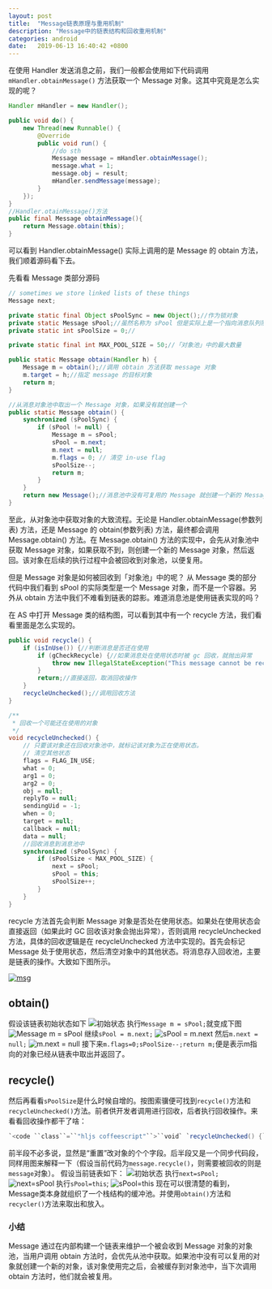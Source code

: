 ```yaml
---
layout: post
title:  "Message链表原理与重用机制"
description: "Message中的链表结构和回收重用机制"
categories: android
date:   2019-06-13 16:40:42 +0800
---
```

在使用 Handler 发送消息之前，我们一般都会使用如下代码调用 `mHandler.obtainMessage()` 方法获取一个 Message 对象。这其中究竟是怎么实现的呢？

```java
Handler mHandler = new Handler();

public void do() {
    new Thread(new Runnable() {
        @Override
        public void run() {
            //do sth
            Message message = mHandler.obtainMessage();
            message.what = 1;
            message.obj = result;
            mHandler.sendMessage(message);
        }
    });
}
//Handler.otainMessage()方法
public final Message obtainMessage(){
    return Message.obtain(this);
}
```

可以看到 Handler.obtainMessage() 实际上调用的是 Message 的 obtain 方法，我们顺着源码看下去。

先看看 Message 类部分源码

```java
// sometimes we store linked lists of these things
Message next;

private static final Object sPoolSync = new Object();//作为锁对象
private static Message sPool;//虽然名称为 sPool 但是实际上是一个指向消息队列队首的指针
private static int sPoolSize = 0;//

private static final int MAX_POOL_SIZE = 50;//「对象池」中的最大数量

public static Message obtain(Handler h) {
    Message m = obtain();//调用 obtain 方法获取 message 对象
    m.target = h;//指定 message 的目标对象
    return m;
}

//从消息对象池中取出一个 Message 对象，如果没有就创建一个
public static Message obtain() {
    synchronized (sPoolSync) {
        if (sPool != null) {
            Message m = sPool;
            sPool = m.next;
            m.next = null;
            m.flags = 0; // 清空 in-use flag
            sPoolSize--;
            return m;
        }
    }
    return new Message();//消息池中没有可复用的 Message 就创建一个新的 Message
}
```

至此，从对象池中获取对象的大致流程。无论是 Handler.obtainMessage(参数列表) 方法，还是 Message 的 obtain(参数列表) 方法，最终都会调用 Message.obtain() 方法。在 Message.obtain() 方法的实现中，会先从对象池中获取 Message 对象，如果获取不到，则创建一个新的 Message 对象，然后返回。该对象在后续的执行过程中会被回收到对象池，以便复用。

但是 Message 对象是如何被回收到「对象池」中的呢？ 从 Message 类的部分代码中我们看到 sPool 的实际类型是一个 Message 对象，而不是一个容器。另外从 obtain 方法中我们不难看到链表的踪影。难道消息池是使用链表实现的吗？

在 AS 中打开 Message 类的结构图，可以看到其中有一个 recycle 方法，我们看看里面是怎么实现的。

```java
public void recycle() {
    if (isInUse()) {//判断消息是否还在使用
        if (gCheckRecycle) {//如果消息处在使用状态时被 gc 回收，就抛出异常
            throw new IllegalStateException("This message cannot be recycled because it " + "is still in use.");
        }
        return;//直接返回，取消回收操作
    }
    recycleUnchecked();//调用回收方法
}

/**
 * 回收一个可能还在使用的对象
 */
void recycleUnchecked() {
    // 只要该对象还在回收对象池中，就标记该对象为正在使用状态。
    // 清空其他状态
    flags = FLAG_IN_USE;
    what = 0;
    arg1 = 0;
    arg2 = 0;
    obj = null;
    replyTo = null;
    sendingUid = -1;
    when = 0;
    target = null;
    callback = null;
    data = null;
	//回收消息到消息池中
    synchronized (sPoolSync) {
        if (sPoolSize < MAX_POOL_SIZE) {
            next = sPool;
            sPool = this;
            sPoolSize++;
        }
    }
}
```

recycle 方法首先会判断 Message 对象是否处在使用状态。如果处在使用状态会直接返回（如果此时 GC 回收该对象会抛出异常），否则调用 recycleUnchecked 方法，具体的回收逻辑是在 recycleUnchecked 方法中实现的。首先会标记 Message 处于使用状态，然后清空对象中的其他状态。将消息存入回收池，主要是链表的操作。大致如下图所示。

[![msg](https://user-images.githubusercontent.com/16668676/29739978-6c03d780-8a7e-11e7-8aad-3da3590c2ea1.png)](https://user-images.githubusercontent.com/16668676/29739978-6c03d780-8a7e-11e7-8aad-3da3590c2ea1.png)



## obtain()

假设该链表初始状态如下
![初始状态](https://www.2cto.com/uploadfile/Collfiles/20160714/201607140917351081.png)
执行`Message m = sPool;`就变成下图
![Message m = sPool](https://www.2cto.com/uploadfile/Collfiles/20160714/201607140917351083.png)
继续`sPool = m.next;`
![sPool = m.next](https://www.2cto.com/uploadfile/Collfiles/20160714/201607140917351084.png)
然后`m.next = null;`
![m.next = null](https://www.2cto.com/uploadfile/Collfiles/20160714/201607140917351086.png)
接下来`m.flags=0;sPoolSize--;return m;`便是表示m指向的对象已经从链表中取出并返回了。

## recycle()

然后再看看`sPoolSize`是什么时候自增的。按图索骥便可找到`recycle()`方法和`recycleUnchecked()`方法。前者供开发者调用进行回收，后者执行回收操作。来看看回收操作都干了啥：

```java
`<code ``class``=``"hljs coffeescript"``>``void` `recycleUnchecked() {``    ``// Mark the message as in use while it remains in the recycled object pool.``    ``// Clear out all other details.``    ``flags = FLAG_IN_USE;``    ``what = ``0``;``    ``arg1 = ``0``;``    ``arg2 = ``0``;``    ``obj = ``null``;``    ``replyTo = ``null``;``    ``sendingUid = -``1``;``    ``when = ``0``;``    ``target = ``null``;``    ``callback = ``null``;``    ``data = ``null``;` `    ``synchronized` `(sPoolSync) {``        ``if` `(sPoolSize < MAX_POOL_SIZE) {``            ``next = sPool;``            ``sPool = ``this``;``            ``sPoolSize++;``        ``}``    ``}``}</code>`
```

前半段不必多说，显然是“重置”改对象的个个字段。后半段又是一个同步代码段，同样用图来解释一下（假设当前代码为`message.recycle()`，则需要被回收的则是`message`对象）。
假设当前链表如下：
![初始状态](https://ws1.sinaimg.cn/large/006tNc79gy1g3zvh3im82j30os032t8m.jpg)
执行`next=sPool;`
![next=sPool](https://www.2cto.com/uploadfile/Collfiles/20160714/201607140917351088.png)
执行`sPool=this`;
![sPool=this](https://www.2cto.com/uploadfile/Collfiles/20160714/201607140917351089.png)
现在可以很清楚的看到，Message类本身就组织了一个栈结构的缓冲池。并使用`obtain()`方法和`recycler()`方法来取出和放入。

### 小结

Message 通过在内部构建一个链表来维护一个被会收到 Message 对象的对象池，当用户调用 obtain 方法时，会优先从池中获取。如果池中没有可以复用的对象就创建一个新的对象，该对象使用完之后，会被缓存到对象池中，当下次调用 obtain 方法时，他们就会被复用。